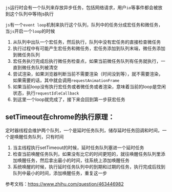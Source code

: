 `js`运行时会有一个队列来存放异步任务，包括网络请求，用户`io`等事件都会被放到这个队列中等待js执行

`js`有一个`event loop`机制来执行这个队列，队列中的任务分成宏任务和微任务，当`js`开启一个`loop`的时候
1. 从队列中出队一个宏任务，然后执行，队列中没有宏任务的直接检查微任务
2. 执行过程中有可能产生宏任务和微任务，宏任务添加到队列末端，微任务添加到微任务队列
3. 宏任务执行完成后执行微任务检查点，如果当前微任务队列有任务就执行，一直到微任务队列被清空
4. 尝试渲染，如果浏览器判断当前不需要渲染（时间没到等），就不需要渲染，如果需要的话，其中就会调用`requestAnimationFrame`
5. 如果当前loop没有执行宏任务或者微任务或者渲染，意味着当前的loop是空闲状态，执行`requestIdleCallback`
6. 到这里一个loop就完成了，接下来会回到第一步获宏任务

## setTimeout在chrome的执行原理：
定时器线程会维护两个队列，一个是延时任务队列，储存延时任务回调和时间，一个是唤醒任务队列，只有时间
1. 当主线程执行setTimeout的时候，延时任务队列塞进一个延时任务
2. 检查当前唤醒任务队列，如果没有比它的时间更短的，就往唤醒任务队列里添加唤醒任务，然后拿出最小的时间，往系统上添加唤醒任务
3. 系统唤醒的时候，执行延时任务队列中的到期和过期的任务，执行完成后找到队列中最小的时间，添加唤醒任务，重复这一步

参考文档：https://www.zhihu.com/question/463446982